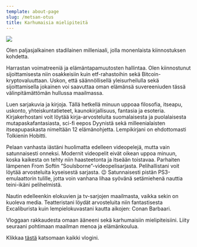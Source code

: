 ```yaml
---
template: about-page
slug: /metsan-otus
title: Karhumaisia mielipiteitä
---
```

![](/assets/MetsanOtusLogo_Cover.png)

Olen paljasjalkainen stadilainen milleniaali, jolla monenlaista kiinnostuksen kohdetta. 

Harrastan voimatreeniä ja elämäntapamuutosten hallintaa. Olen kiinnostunut sijoittamisesta niin osakkeisiin kuin etf-rahastoihin sekä Bitcoin-kryptovaluuttaan.  Uskon, että säännöllisellä yleisurheilulla sekä sijoittamisella jokainen voi saavuttaa oman elämänsä suvereeniuden tässä välinpitämättömän hullussa maailmassa.

Luen sarjakuvia ja kirjoja. Tällä hetkellä minuun uppoaa filosofia, itseapu, uskonto, yhteiskuntatieteet, kaunokirjallisuus, fantasia ja esoteria.  Kirjakerhostani voit löytää kirja-arvosteluita suomalaisesta ja puolalaisesta mutapaskafantasiasta, sci-fi eepos Dyynistä sekä milleenialaisten itseapupaskasta nimeltään 12 elämänohjetta. Lempikirjani on ehdottomasti Tolkienin Hobitti.

Pelaan vanhasta iästäni huolimatta edelleen videopelejä, mutta vain satunnaisesti onneksi. Modernit videopelit eivät oikean uppoa minuun, koska kaikesta on tehty niin haasteetonta ja itseään toistavaa. Parhaiten lämpenen From Softin ”Soulsborne”-videopelisarjasta. Pelihallistani voit löytää arvosteluita kyseisestä sarjasta. 😉 Satunnaisesti pistän PS3-emulaattorin tulille, jotta voin vanhana lihaa syövänä setämiehenä nauttia teini-ikäni pelihelmistä.

Nautin edelleenkin elokuvien ja tv-sarjojen maailmasta, vaikka sekin on kuoleva media. Teatteristani löydät arvosteluita niin fantastisesta Excaliburista kuin lempielokuvastani kautta aikojen: Conan Barbaari.

Vloggaan rakkaudesta omaan ääneeni sekä karhumaisiin mielipiteisiini. Liity seuraani pohtimaan maailman menoa ja elämänkoulua.


Klikkaa [tästä](/vlogi) katsomaan kaikki vlogini.
